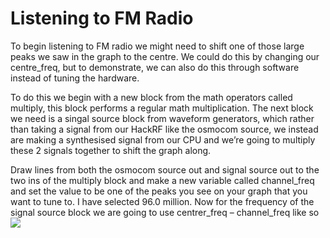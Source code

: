 # Listening to FM Radio
To begin listening to FM radio we might need to shift one of those large peaks we saw in the graph to the centre. We could do this by changing our centre_freq, but to demonstrate, we can also do this through software instead of tuning the hardware.

To do this we begin with a new block from the math operators called multiply, this block performs a regular math multiplication.  The next block we need is a singal source block from waveform generators, which rather than taking a signal from our HackRF like the osmocom source, we instead are making a synthesised signal from our CPU and we’re going to multiply these 2 signals together to shift the graph along. 

Draw lines from both the osmocom source out and signal source out to the two ins of the multiply block and make a new variable called channel_freq and set the value to be one of the peaks you see on your graph that you want to tune to. I have selected 96.0 million. Now for the frequency of the signal source block we are going to use centrer_freq – channel_freq like so
                                            ![](https://github.com/CS-Outreach-Session/Cyber-Hygiene/blob/main/images/gnuprog_example4.PNG)
